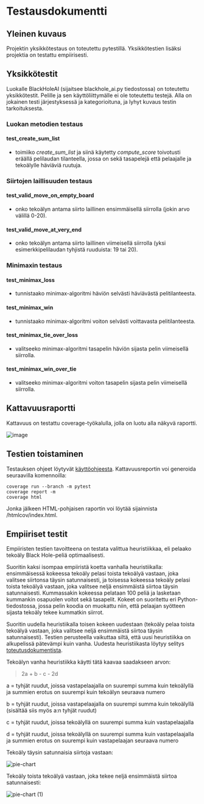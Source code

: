 # Testausdokumentti

## Yleinen kuvaus

Projektin yksikkötestaus on toteutettu pytestillä. Yksikkötestien lisäksi projektia on testattu empiirisesti.

## Yksikkötestit

Luokalle BlackHoleAI (sijaitsee blackhole_ai.py tiedostossa) on toteutettu yksikkötestit. Pelille ja sen käyttöliittymälle ei ole toteutettu testejä. Alla on jokainen testi järjestyksessä ja kategorioituna, ja lyhyt kuvaus testin tarkoituksesta.

### Luokan metodien testaus

#### test_create_sum_list

- toimiiko *create_sum_list* ja siinä käytetty *compute_score* toivotusti eräällä pelilaudan tilanteella, jossa on sekä tasapelejä että pelaajalle ja tekoälylle häviäviä ruutuja.

### Siirtojen laillisuuden testaus

#### test_valid_move_on_empty_board

- onko tekoälyn antama siirto laillinen ensimmäisellä siirrolla (jokin arvo välillä 0-20).

#### test_valid_move_at_very_end

- onko tekoälyn antama siirto laillinen viimeisellä siirrolla (yksi esimerkkipelilaudan tyhjistä ruuduista: 19 tai 20).

### Minimaxin testaus

#### test_minimax_loss

- tunnistaako minimax-algoritmi häviön selvästi häviävästä pelitilanteesta.

#### test_minimax_win

- tunnistaako minimax-algoritmi voiton selvästi voittavasta pelitilanteesta.

#### test_minimax_tie_over_loss

- valitseeko minimax-algoritmi tasapelin häviön sijasta pelin viimeisellä siirrolla.

#### test_minimax_win_over_tie

- valitseeko minimax-algoritmi voiton tasapelin sijasta pelin viimeisellä siirrolla.

## Kattavuusraportti

Kattavuus on testattu coverage-työkalulla, jolla on luotu alla näkyvä raportti. 

![image](https://github.com/user-attachments/assets/ffac1575-8599-46da-b4a5-a6559ee12934)

## Testien toistaminen

Testauksen ohjeet löytyvät [käyttöohjeesta](https://github.com/kasperikpnn/algolabra_blackhole/blob/main/dokumentaatio/kayttoohje.md). Kattavuusreportin voi generoida seuraavilla komennoilla:

```
coverage run --branch -m pytest
coverage report -m
coverage html
```

Jonka jälkeen HTML-pohjaisen raportin voi löytää sijainnista /htmlcov/index.html.

## Empiiriset testit

Empiiristen testien tavoitteena on testata valittua heuristiikkaa, eli pelaako tekoäly Black Hole-peliä optimaalisesti.

Suoritin kaksi isompaa empiiristä koetta vanhalla heuristiikalla: ensimmäisessä kokeessa tekoäly pelasi toista tekoälyä vastaan, joka valitsee siirtonsa täysin satunnaisesti, ja toisessa kokeessa tekoäly pelasi toista tekoälyä vastaan, joka valitsee neljä ensimmäistä siirtoa täysin satunnaisesti. Kummassakin kokeessa pelataan 100 peliä ja lasketaan kummankin osapuolen voitot sekä tasapelit. Kokeet on suoritettu eri Python-tiedostossa, jossa pelin koodia on muokattu niin, että pelaajan syötteen sijasta tekoäly tekee kummatkin siirrot.

Suoritin uudella heuristiikalla toisen kokeen uudestaan (tekoäly pelaa toista tekoälyä vastaan, joka valitsee neljä ensimmäistä siirtoa täysin satunnaisesti). Testien perusteella vaikuttaa siltä, että uusi heuristiikka on alkupelissä pätevämpi kuin vanha. Uudesta heuristiikasta löytyy selitys [toteutusdokumentista](https://github.com/kasperikpnn/algolabra_blackhole/blob/main/dokumentaatio/toteutus.md).

Tekoälyn vanha heuristiikka käytti tätä kaavaa saadakseen arvon:

> 2a + b - c - 2d

a = tyhjät ruudut, joissa vastapelaajalla on suurempi summa kuin tekoälyllä ja summien erotus on suurempi kuin tekoälyn seuraava numero

b = tyhjät ruudut, joissa vastapelaajalla on suurempi summa kuin tekoälyllä (sisältää siis myös a:n tyhjät ruudut)

c = tyhjät ruudut, joissa tekoälyllä on suurempi summa kuin vastapelaajalla

d = tyhjät ruudut, joissa tekoälyllä on suurempi summa kuin vastapelaajalla ja summien erotus on suurempi kuin vastapelaajan seuraava numero

Tekoäly täysin satunnaisia siirtoja vastaan:

![pie-chart](https://github.com/user-attachments/assets/f40a5042-81d6-46ac-8c08-ab7c7096573b)

Tekoäly toista tekoälyä vastaan, joka tekee neljä ensimmäistä siirtoa satunnaisesti:

![pie-chart (1)](https://github.com/user-attachments/assets/e1b0acc9-85dc-4bd7-aa15-fec1f29d6505)

